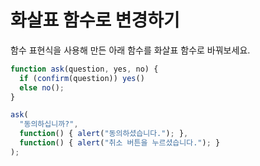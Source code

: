 
# 화살표 함수로 변경하기

함수 표현식을 사용해 만든 아래 함수를 화살표 함수로 바꿔보세요.

```js run
function ask(question, yes, no) {
  if (confirm(question)) yes()
  else no();
}

ask(
  "동의하십니까?",
  function() { alert("동의하셨습니다."); },
  function() { alert("취소 버튼을 누르셨습니다."); }
);
```
